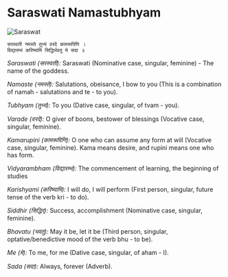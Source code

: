 # Saraswati Namastubhyam

![Saraswat](https://cdn.pixabay.com/photo/2024/05/03/04/04/ai-generated-8736092_1280.jpg)

```
सरस्वती नमस्ते तुभ्यं वरदे कामरूपिणि ।
विद्यारम्भं करिष्यामि सिद्धिर्भवतु मे सदा ॥
```

*Saraswati (सरस्वती):* Saraswati (Nominative case, singular, feminine) - The name of the goddess.

*Namaste (नमस्ते):* Salutations, obeisance, I bow to you (This is a combination of namah - salutations and te - to you).

*Tubhyam (तुभ्यं):* To you (Dative case, singular, of tvam - you).

*Varade (वरदे):* O giver of boons, bestower of blessings (Vocative case, singular, feminine).

*Kamarupini (कामरूपिणि):* O one who can assume any form at will (Vocative case, singular, feminine). Kama means desire, and rupini means one who has form.

*Vidyarambham (विद्यारम्भं):* The commencement of learning, the beginning of studies 

*Karishyami (करिष्यामि):* I will do, I will perform (First person, singular, future tense of the verb kri - to do).

*Siddhir (सिद्धिर्):* Success, accomplishment (Nominative case, singular, feminine).

*Bhavatu (भवतु):* May it be, let it be (Third person, singular, optative/benedictive mood of the verb bhu - to be).

*Me (मे):* To me, for me (Dative case, singular, of aham - I).

*Sada (सदा):* Always, forever (Adverb).


